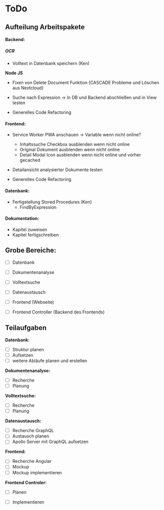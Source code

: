 # ToDo
## Aufteilung Arbeitspakete

#### Backend:

##### OCR

- Volltext in Datenbank speichern (Ken)



**Node JS**

- Fixen von Delete Document Funktion (CASCADE Probleme und Löschen aus Nextcloud)

- Suche nach Expression  &rarr; In DB und Backend abschließen und in View testen
- Generelles Code Refactoring

#### Frontend:

- Service Worker PWA anschauen -> Variable wenn nicht online?

  - Inhaltssuche Checkbox ausblenden wenn nicht online
  - Original Dokument ausblenden wenn nicht online
  - Detail Modal Icon ausblenden wenn nicht online und vorher gecached
  
- Detailansicht analysierter Dokumente testen

- Generelles Code Refactoring

  

#### Datenbank:

- Fertigstellung Stored Procedures (Ken)
  - FindByExpression

  

#### Dokumentation:

- Kapitel zuweisen
- Kapitel fertigschreiben



## Grobe Bereiche:

 - [ ] Datenbank

 - [ ] Dokumentenanalyse

 - [ ] Volltextsuche

 - [ ] Datenaustausch

 - [ ] Frontend (Webseite)

 - [ ] Frontend Controller (Backend des Frontends)

   

## Teilaufgaben

**Datenbank:**

 - [ ] Struktur planen
 - [ ] Aufsetzen
 - [ ] weitere Abläufe planen und erstellen

**Dokumentenanalyse:**

 - [ ] Recherche
 - [ ] Planung

**Volltextsuche:**

 - [ ] Recherche
 - [ ] Planung

**Datenaustausch:**

 - [ ] Recherche GraphQL
 - [ ] Austausch planen
 - [ ] Apollo Server mit GraphQL aufsetzen

**Frontend:**

 - [ ] Recherche Angular
 - [ ] Mockup
 - [ ] Mockup implementieren

**Frontend Controler:**

 - [ ] Planen
 - [ ] Implementieren

